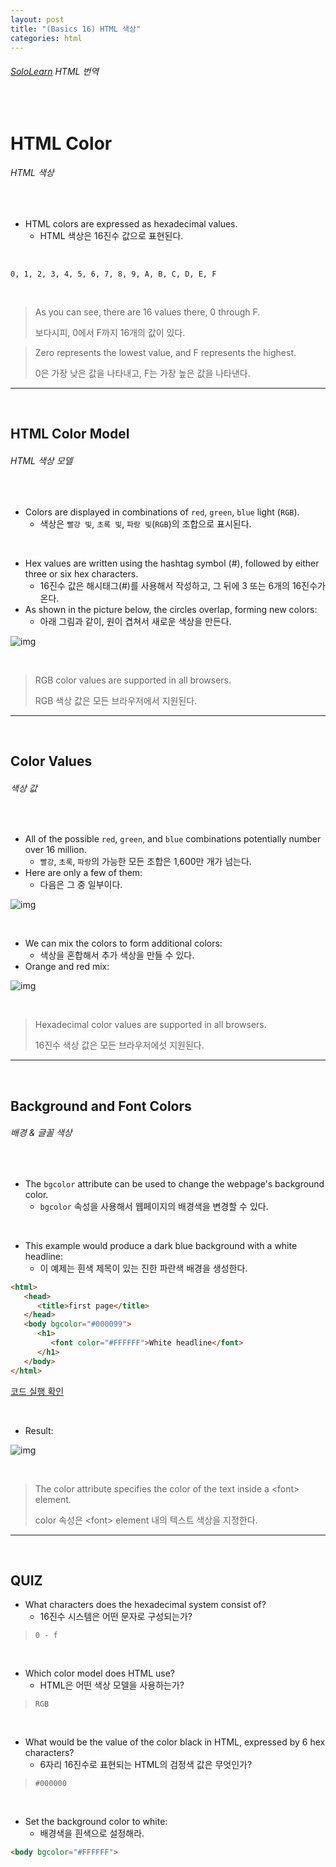 ```yaml
---
layout: post
title: "(Basics 16) HTML 색상"
categories: html
---
```


###### [SoloLearn](https://www.sololearn.com/) HTML 번역

<br>

# HTML Color

###### HTML 색상

<br>

- HTML colors are expressed as hexadecimal values.
  - HTML 색상은 16진수 값으로 표현된다.

<br>

`0, 1, 2, 3, 4, 5, 6, 7, 8, 9, A, B, C, D, E, F`

<br>

> As you can see, there are 16 values there, 0 through F.
>
> 보다시피, 0에서 F까지 16개의 값이 있다.

> Zero represents the lowest value, and F represents the highest.
>
> 0은 가장 낮은 값을 나타내고, F는 가장 높은 값을 나타낸다.

------

<br>

## HTML Color Model

###### HTML 색상 모델

<br>

- Colors are displayed in combinations of `red`, `green`, `blue` light (`RGB`).
  - 색상은 `빨강 빛`, `초록 빛`, `파랑 빛`(`RGB`)의 조합으로 표시된다.

<br>

- Hex values are written using the hashtag symbol (\#), followed by either three or six hex characters.
  - 16진수 값은 해시태그(\#)를 사용해서 작성하고, 그 뒤에 3 또는 6개의 16진수가 온다.
- As shown in the picture below, the circles overlap, forming new colors:
  - 아래 그림과 같이, 원이 겹쳐서 새로운 색상을 만든다.

![img](/assets/img/html-sololearn-basics-16-01.png)

<br>

> RGB color values are supported in all browsers.
>
> RGB 색상 값은 모든 브라우저에서 지원된다.

------

<br>

## Color Values

###### 색상 값

<br>

- All of the possible `red`, `green`, and `blue` combinations potentially number over 16 million.
  - `빨강`, `초록`, `파랑`의 가능한 모든 조합은 1,600만 개가 넘는다.
- Here are only a few of them:
  - 다음은 그 중 일부이다.

![img](/assets/img/html-sololearn-basics-16-02.png)

<br>

- We can mix the colors to form additional colors:
  - 색상을 혼합해서 추가 색상을 만들 수 있다.
- Orange and red mix:

![img](/assets/img/html-sololearn-basics-16-03.png)

<br>

> Hexadecimal color values are supported in all browsers.
>
> 16진수 색상 값은 모든 브라우저에섯 지원된다.

------

<br>

## Background and Font Colors

###### 배경 & 글꼴 색상

<br>

- The `bgcolor` attribute can be used to change the webpage's background color.
  - `bgcolor` 속성을 사용해서 웹페이지의 배경색을 변경할 수 있다.

<br>

- This example would produce a dark blue background with a white headline:
  - 이 예제는 흰색 제목이 있는 진한 파란색 배경을 생성한다.

```html
<html>
   <head>
      <title>first page</title>
   </head>
   <body bgcolor="#000099">
      <h1>
         <font color="#FFFFFF">White headline</font>
      </h1>
   </body>
</html>
```

[코드 실행 확인](https://code.sololearn.com/34/#html)

<br>

- Result:

![img](/assets/img/html-sololearn-basics-16-04.jpeg)

<br>

> The color attribute specifies the color of the text inside a \<font> element.
>
> color 속성은 \<font> element 내의 텍스트 색상을 지정한다.

------

<br>

## QUIZ

- What characters does the hexadecimal system consist of?
  - 16진수 시스템은 어떤 문자로 구성되는가?

> `0 - f`

<br>

- Which color model does HTML use?
  - HTML은 어떤 색상 모델을 사용하는가?

> `RGB`

<br>

- What would be the value of the color black in HTML, expressed by 6 hex characters?
  - 6자리 16진수로 표현되는 HTML의 검정색 값은 무엇인가?

> `#000000`

<br>

- Set the background color to white:
  - 배경색을 흰색으로 설정해라.

```html
<body bgcolor="#FFFFFF">
```

<br>